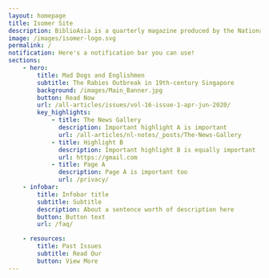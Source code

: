 ```yaml
---
layout: homepage
title: Isomer Site
description: BiblioAsia is a quarterly magazine produced by the National Library of Singapore
image: /images/isomer-logo.svg
permalink: /
notification: Here's a notification bar you can use!
sections:
    - hero:
        title: Mad Dogs and Englishmen
        subtitle: The Rabies Outbreak in 19th-century Singapore
        background: /images/Main_Banner.jpg
        button: Read Now
        url: /all-articles/issues/vol-16-issue-1-apr-jun-2020/
        key_highlights:
            - title: The News Gallery
              description: Important highlight A is important
              url: /all-articles/nl-notes/_posts/The-News-Gallery
            - title: Highlight B
              description: Important highlight B is equally important
              url: https://gmail.com
            - title: Page A
              description: Page A is important too
              url: /privacy/
    - infobar:
        title: Infobar title
        subtitle: Subtitle
        description: About a sentence worth of description here
        button: Button text
        url: /faq/

    - resources:
        title: Past Issues
        subtitle: Read Our
        button: View More
---
```

